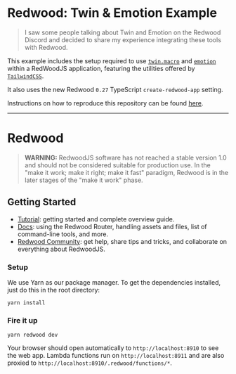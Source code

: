 # Redwood: Twin & Emotion Example

> I saw some people talking about Twin and Emotion on the Redwood Discord and decided to share my experience integrating these tools with Redwood.

This example includes the setup required to use [`twin.macro`](https://github.com/ben-rogerson/twin.macro) and [`emotion`](https://emotion.sh/docs/introduction) within a RedWoodJS application, featuring the utilities offered by [`TailwindCSS`](https://tailwindcss.com/).

It also uses the new Redwood `0.27` TypeScript `create-redwood-app` setting.

Instructions on how to reproduce this repository can be found [here](https://github.com/realStandal/my-redwoodjs-tips-n-workflows/blob/main/twin-macro-emotion.md#redwoodjs-using-twinmacro--emotion).

---

# Redwood

> **WARNING:** RedwoodJS software has not reached a stable version 1.0 and should not be considered suitable for production use. In the "make it work; make it right; make it fast" paradigm, Redwood is in the later stages of the "make it work" phase.

## Getting Started
- [Tutorial](https://redwoodjs.com/tutorial/welcome-to-redwood): getting started and complete overview guide.
- [Docs](https://redwoodjs.com/docs/introduction): using the Redwood Router, handling assets and files, list of command-line tools, and more.
- [Redwood Community](https://community.redwoodjs.com): get help, share tips and tricks, and collaborate on everything about RedwoodJS.

### Setup

We use Yarn as our package manager. To get the dependencies installed, just do this in the root directory:

```terminal
yarn install
```

### Fire it up

```terminal
yarn redwood dev
```

Your browser should open automatically to `http://localhost:8910` to see the web app. Lambda functions run on `http://localhost:8911` and are also proxied to `http://localhost:8910/.redwood/functions/*`. 
